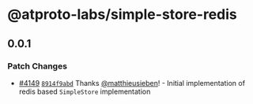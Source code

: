 # @atproto-labs/simple-store-redis

## 0.0.1

### Patch Changes

- [#4149](https://github.com/bluesky-social/atproto/pull/4149) [`8914f9abd`](https://github.com/bluesky-social/atproto/commit/8914f9abde2059c551d7e4c8d104227986098b82) Thanks [@matthieusieben](https://github.com/matthieusieben)! - Initial implementation of redis based `SimpleStore` implementation
